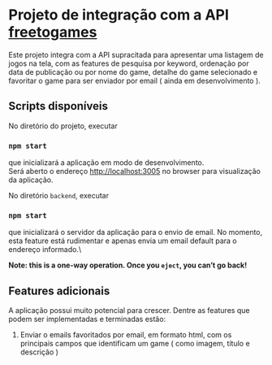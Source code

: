 # Projeto de integração com a API [freetogames](https://www.freetogame.com/api-doc)

Este projeto integra com a API supracitada para apresentar uma listagem de jogos na tela, com as features de pesquisa por keyword, ordenação por data de publicação ou por nome do game, detalhe do game selecionado e favoritar o game para ser enviador por email ( ainda em desenvolvimento ).

## Scripts disponíveis

No diretório do projeto, executar

### `npm start`

que inicializará a aplicação em modo de desenvolvimento.\
Será aberto o endereço [http://localhost:3005](http://localhost:3005) no browser para visualização da aplicação.

No diretório `backend`, executar

### `npm start`

que inicializará o servidor da aplicação para o envio de email. No momento, esta feature está rudimentar e apenas envia um email default para o endereço informado.\

**Note: this is a one-way operation. Once you `eject`, you can’t go back!**

## Features adicionais

A aplicação possui muito potencial para crescer. Dentre as features que podem ser implementadas e terminadas estão:

1. Enviar o emails favoritados por email, em formato html, com os principais campos que identificam um game ( como imagem, título e descrição )
